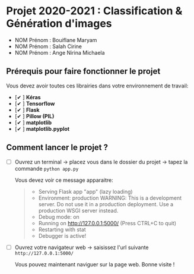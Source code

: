 
Projet 2020-2021 : Classification & Génération d'images
=======================================================

* NOM Prénom : Bouiflane Maryam 
* NOM Prénom : Salah Cirine 
* NOM Prénom : Ange Nirina Michaela 

Prérequis pour faire fonctionner le projet 
-----------------------------------------------------

Vous devez avoir toutes ces librairies dans votre environnement de travail:

* [✔ ] **Kéras** 
* [✔ ] **Tensorflow** 
* [✔ ] **Flask**
* [✔ ] **Pillow (PIL)**
* [✔ ] **matplotlib**
* [✔ ] **matplotlib.pyplot**

Comment lancer le projet ?
--------------------------

* [ ] Ouvrez un terminal -> placez vous dans le dossier du projet -> tapez la commande `python app.py`

  Vous devez voir ce message apparaitre:
  >* Serving Flask app "app" (lazy loading)
  >* Environment: production
  >  WARNING: This is a development server. Do not use it in a production deployment.
  >  Use a production WSGI server instead.
  >* Debug mode: on
  >* Running on http://127.0.0.1:5000/ (Press CTRL+C to quit)
  >* Restarting with stat
  >* Debugger is active!

* [ ] Ouvrez votre navigateur web -> saisissez l'url suivante `http://127.0.0.1:5000/`

  Vous pouvez maintenant naviguer sur la page web.
  Bonne visite !
  

